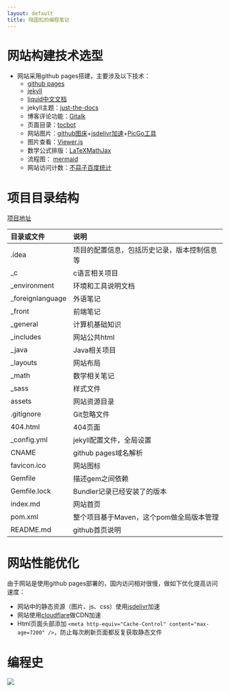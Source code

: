 ```yaml
---
layout: default
title: 陆国松的编程笔记
---
```


# 网站构建技术选型

- 网站采用github pages搭建，主要涉及以下技术：
  - [github pages](https://docs.github.com/cn/pages)
  - [jekyll](https://jekyllrb.com/)
  - [liquid](https://github.com/Shopify/liquid/wiki)[中文文档](https://liquid.bootcss.com/)
  - jekyll主题：[just-the-docs](https://github.com/pmarsceill/just-the-docs)
  - 博客评论功能：[Gitalk](https://github.com/gitalk/gitalk)
  - 页面目录：[tocbot](https://github.com/tscanlin/tocbot)
  - 网站图片：[github图床](https://github.com/guosonglu/images)+[jsdelivr加速](https://www.jsdelivr.com/github)+[PicGo工具](https://github.com/Molunerfinn/PicGo)
  - 图片查看：[Viewer.js](https://github.com/fengyuanchen/viewerjs)
  - 数学公式排版：[LaTeX](https://www.latex-project.org/)[MathJax](http://docs.mathjax.org/en/latest/)
  - 流程图： [mermaid](https://mermaid-js.github.io/mermaid/#/)
  - 网站访问计数：[不蒜子](http://busuanzi.ibruce.info/)[百度统计](https://tongji.baidu.com/web/10000396058/welcome/login)

# 项目目录结构

[项目地址](https://github.com/guosonglu/code-notes)

| 目录或文件       | 说明                                         |
| :--------------- | :------------------------------------------- |
| .idea            | 项目的配置信息，包括历史记录，版本控制信息等 |
| _c               | c语言相关项目                                |
| _environment     | 环境和工具说明文档                           |
| _foreignlanguage | 外语笔记                                     |
| _front           | 前端笔记                                     |
| _general         | 计算机基础知识                               |
| _includes        | 网站公共html                                 |
| _java            | Java相关项目                                 |
| _layouts         | 网站布局                                     |
| _math            | 数学相关笔记                                 |
| _sass            | 样式文件                                     |
| assets           | 网站资源目录                                 |
| .gitignore       | Git忽略文件                                  |
| 404.html         | 404页面                                      |
| _config.yml      | jekyll配置文件，全局设置                     |
| CNAME            | github pages域名解析                         |
| favicon.ico      | 网站图标                                     |
| Gemfile          | 描述gem之间依赖                              |
| Gemfile.lock     | Bundler记录已经安装了的版本                  |
| index.md         | 网站首页                                     |
| pom.xml          | 整个项目基于Maven，这个pom做全局版本管理     |
| README.md        | github首页说明                               |

# 网站性能优化

由于网站是使用github pages部署的，国内访问相对很慢，做如下优化提高访问速度：

- 网站中的静态资源（图片、js、css）使用[jsdelivr](https://www.jsdelivr.com/github)加速
- 网站使用[cloudflare](https://dash.cloudflare.com/)做CDN加速
- Html页面头部添加 `<meta http-equiv="Cache-Control" content="max-age=7200" />`，防止每次刷新页面都反复获取静态文件

# 编程史

![](https://edrawcloudpubliccn.oss-cn-shenzhen.aliyuncs.com/viewer/self/1059758/share/2021-7-30/1627611901/main.svg)

